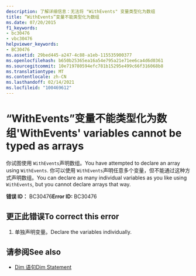 ```yaml
---
description: 了解详细信息：无法将 "WithEvents" 变量类型化为数组
title: “WithEvents”变量不能类型化为数组
ms.date: 07/20/2015
f1_keywords:
- bc30476
- vbc30476
helpviewer_keywords:
- BC30476
ms.assetid: 29bed445-a247-4c88-a1eb-115535900377
ms.openlocfilehash: b650b25365ea16a54e795a21e71ee6ca4d6d0361
ms.sourcegitcommit: 10e719780594efc781b15295e499c66f316068b8
ms.translationtype: MT
ms.contentlocale: zh-CN
ms.lasthandoff: 02/14/2021
ms.locfileid: "100469612"
---
```

# <a name="withevents-variables-cannot-be-typed-as-arrays"></a><span data-ttu-id="ba378-103">“WithEvents”变量不能类型化为数组</span><span class="sxs-lookup"><span data-stu-id="ba378-103">'WithEvents' variables cannot be typed as arrays</span></span>

<span data-ttu-id="ba378-104">你试图使用 `WithEvents`声明数组。</span><span class="sxs-lookup"><span data-stu-id="ba378-104">You have attempted to declare an array using `WithEvents`.</span></span> <span data-ttu-id="ba378-105">你可以使用 `WithEvents`声明任意多个变量，但不能通过这种方式声明数组。</span><span class="sxs-lookup"><span data-stu-id="ba378-105">You can declare as many individual variables as you like using `WithEvents`, but you cannot declare arrays that way.</span></span>  
  
 <span data-ttu-id="ba378-106">**错误 ID：** BC30476</span><span class="sxs-lookup"><span data-stu-id="ba378-106">**Error ID:** BC30476</span></span>  
  
## <a name="to-correct-this-error"></a><span data-ttu-id="ba378-107">更正此错误</span><span class="sxs-lookup"><span data-stu-id="ba378-107">To correct this error</span></span>  
  
1. <span data-ttu-id="ba378-108">单独声明变量。</span><span class="sxs-lookup"><span data-stu-id="ba378-108">Declare the variables individually.</span></span>  
  
## <a name="see-also"></a><span data-ttu-id="ba378-109">请参阅</span><span class="sxs-lookup"><span data-stu-id="ba378-109">See also</span></span>

- [<span data-ttu-id="ba378-110">Dim 语句</span><span class="sxs-lookup"><span data-stu-id="ba378-110">Dim Statement</span></span>](../language-reference/statements/dim-statement.md)
